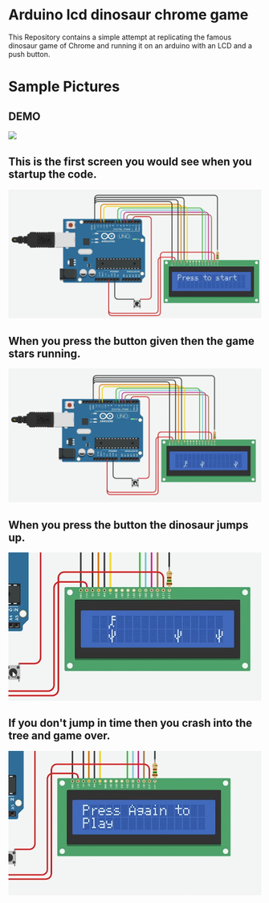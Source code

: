 # Arduino lcd dinosaur chrome game

This Repository contains a simple attempt at replicating the famous dinosaur game of Chrome and running it on an arduino with an LCD and a push button.

# Sample Pictures

## DEMO 
<img src="https://github.com/shashankmarch27/arduino_lcd_dino_chrome_game/blob/main/Images/dino.gif" height="100">

## This is the first screen you would see when you startup the code.

![Start Page](Images/START.png)

## When you press the button given then the game stars running.

![Dinosaur game Running Image](Images/MID1.png)

## When you press the button the dinosaur jumps up.

![Dinosaur Jumping Image](Images/MID2.png)

## If you don't jump in time then you crash into the tree and game over.

![Dinosaur crash Image](Images/END.png)
